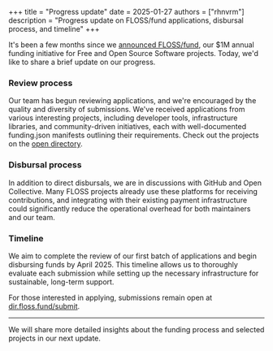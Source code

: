 +++
title = "Progress update"
date = 2025-01-27
authors = ["rhnvrm"]
description = "Progress update on FLOSS/fund applications, disbursal process, and timeline"
+++

It's been a few months since we [announced FLOSS/fund](/blog/announcing-floss-fund), our $1M annual funding initiative for Free and Open Source Software projects. Today, we'd like to share a brief update on our progress.

### Review process

Our team has begun reviewing applications, and we're encouraged by the quality and diversity of submissions. We've received applications from various interesting projects, including developer tools, infrastructure libraries, and community-driven initiatives, each with well-documented funding.json manifests outlining their requirements. Check out the projects on the [open directory](https://dir.floss.fund).

### Disbursal process
In addition to direct disbursals, we are in discussions with GitHub and Open Collective. Many FLOSS projects already use these platforms for receiving contributions, and integrating with their existing payment infrastructure could significantly reduce the operational overhead for both maintainers and our team.

### Timeline

We aim to complete the review of our first batch of applications and begin disbursing funds by April 2025. This timeline allows us to thoroughly evaluate each submission while setting up the necessary infrastructure for sustainable, long-term support.

For those interested in applying, submissions remain open at [dir.floss.fund/submit](https://dir.floss.fund/submit).

---

We will share more detailed insights about the funding process and selected projects in our next update.